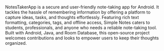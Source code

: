 NotesTakerApp is a secure and user-friendly note-taking app for Android. It tackles the hassle of remembering information by offering a platform to capture ideas, tasks, and thoughts effortlessly.  Featuring rich text formatting, categories, tags, and offline access, Simple Notes caters to students, professionals, and anyone who needs a reliable note-taking tool. Built with Android, Java, and Room Database, this open-source project welcomes contributions and looks to empower users to keep their thoughts organized.

